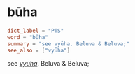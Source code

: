 # būha

``` toml
dict_label = "PTS"
word = "būha"
summary = "see vyūha. Beluva & Beluva;"
see_also = ["vyūha"]
```

see *[vyūha](vyūha.md)*. Beluva & Beluva;

